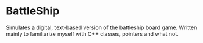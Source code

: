 # BattleShip
Simulates a digital, text-based version of the battleship board game. Written mainly to familiarize myself with C++ classes, pointers and what not.
